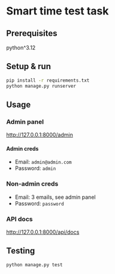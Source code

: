 # Smart time test task

## Prerequisites
python^3.12

## Setup & run
```bash
pip install -r requirements.txt
python manage.py runserver
```

## Usage
### Admin panel
http://127.0.0.1:8000/admin
#### Admin creds
- Email: `admin@admin.com`
- Password: `admin`

### Non-admin creds
- Email: 3 emails, see admin panel
- Password: `password`

### API docs
http://127.0.0.1:8000/api/docs


## Testing
```bash
python manage.py test
```
